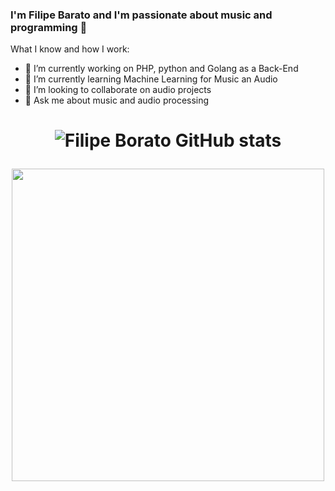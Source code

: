 ### I'm Filipe Barato and I'm passionate about music and programming 👋

What I know and how I work:

- 🔭 I’m currently working on PHP, python and Golang as a Back-End
- 🌱 I’m currently learning Machine Learning for Music an Audio
- 👯 I’m looking to collaborate on audio projects
- 💬 Ask me about music and audio processing
<h1 align="center">
 
![Filipe Borato GitHub stats](https://github-readme-stats.vercel.app/api?username=filipeborato&show_icons=true&theme=radical&count_private=true)

<img src = "https://www.electronicbeats.net/app/uploads/2017/03/eurorackcolors.jpg" width="500" >
</h1>
